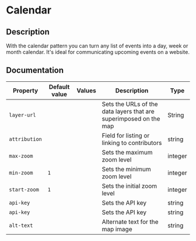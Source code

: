 # Calendar

## Description

With the calendar pattern you can turn any list of events into a day, week or month calendar. It's ideal for communicating upcoming events on a website.

## Documentation

| Property | Default value | Values | Description | Type |
| ----- | --------| -------- | ------- | ----------- |
| `layer-url`|  |  | Sets the URLs of the data layers that are superimposed on the map | String |
| `attribution` | | | Field for listing or linking to contributors | string |
| `max-zoom` | | | Sets the maximum zoom level | integer |
| `min-zoom` | `1` | | Sets the minimum zoom level | integer |
| `start-zoom` | `1` | | Sets the initial zoom level | integer |
| `api-key` | | | Sets the API key | string |
| `api-key` | | | Sets the API key | string |
| `alt-text` | | | Alternate text for the map image | string |